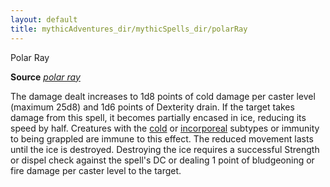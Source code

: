 ```yaml
---
layout: default
title: mythicAdventures_dir/mythicSpells_dir/polarRay
---
```

Polar Ray

**Source** [_polar ray_](../../spells_dir/polarRay#_polar-ray)

The damage dealt increases to 1d8 points of cold damage per caster level (maximum 25d8) and 1d6 points of Dexterity drain. If the target takes damage from this spell, it becomes partially encased in ice, reducing its speed by half. Creatures with the [cold](../../monsters_dir/creatureTypes#_cold-subtype) or [incorporeal](../../monsters_dir/creatureTypes#_incorporeal-subtype) subtypes or immunity to being grappled are immune to this effect. The reduced movement lasts until the ice is destroyed. Destroying the ice requires a successful Strength or dispel check against the spell's DC or dealing 1 point of bludgeoning or fire damage per caster level to the target.

